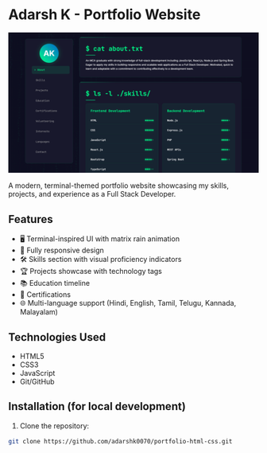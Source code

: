 # Adarsh K - Portfolio Website

![Portfolio Screenshot](screenshot.png)

A modern, terminal-themed portfolio website showcasing my skills, projects, and experience as a Full Stack Developer.

## Features

- 🖥️ Terminal-inspired UI with matrix rain animation
- 📱 Fully responsive design
- 🛠️ Skills section with visual proficiency indicators
- 🏆 Projects showcase with technology tags
- 📚 Education timeline
- 📜 Certifications
- 🌐 Multi-language support (Hindi, English, Tamil, Telugu, Kannada, Malayalam)

## Technologies Used

- HTML5
- CSS3
- JavaScript
- Git/GitHub



## Installation (for local development)

1. Clone the repository:
```bash
git clone https://github.com/adarshk0070/portfolio-html-css.git